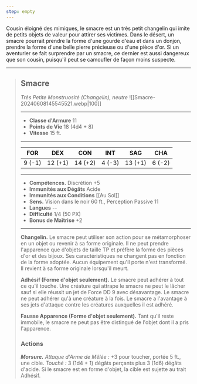 ```yaml
---
step: empty
---
```

Cousin éloigné des mimiques, le smacre est un très petit changelin qui imite de petits objets de valeur pour attirer ses victimes. Dans le désert, un smacre pourrait prendre la forme d'une gourde d'eau et dans un donjon, prendre la forme d'une belle pierre précieuse ou d'une pièce d'or. Si un aventurier se fait surprendre par un smacre, ce dernier est aussi dangereux que son cousin, puisqu'il peut se camoufler de façon moins suspecte.

___
>## Smacre
>*Très Petite Monstruosité (Changelin), neutre*
>![[Smacre-20240608145545521.webp|100]]
>___
>- **Classe d'Armure** 11
>- **Points de Vie** 18 (4d4 + 8)
>- **Vitesse** 15 ft.
>___
>|FOR|DEX|CON|INT|SAG|CHA|
>|:---:|:---:|:---:|:---:|:---:|:---:|
>|9 (-1)|12 (+1)|14 (+2)|4 (-3)|13 (+1)|6 (-2)|
>
>___
>- **Compétences.** Discrétion +5
>- **Immunités aux Dégâts** Acide
>- **Immunités aux Conditions** [[Au Sol]]
>- **Sens.** Vision dans le noir 60 ft., Perception Passive 11
>- **Langues** --
>- **Difficulté** 1/4 (50 PX)
>- **Bonus de Maîtrise** +2
>___
>**Changelin.** Le smacre peut utiliser son action pour se métamorphoser en un objet ou revenir à sa forme originale. Il ne peut prendre l'apparence que d'objets de taille TP et préfère la forme des pièces d'or et des bijoux. Ses caractéristiques ne changent pas en fonction de la forme adoptée. Aucun équipement qu'il porte n'est transformé. Il revient à sa forme originale lorsqu'il meurt.
>
>**Adhésif (Forme d'objet seulement).** Le smacre peut adhérer à tout ce qu'il touche. Une créature qui attrape le smacre ne peut le lâcher sauf si elle réussit un jet de Force DD 9 avec désavantage. Le smacre ne peut adhérer qu'à une créature à la fois. Le smacre a l'avantage à ses jets d'attaque contre les créatures auxquelles il est adhéré.
>
>**Fausse Apparence (Forme d'objet seulement).** Tant qu'il reste immobile, le smacre ne peut pas être distingué de l'objet dont il a pris l'apparence. 
>
>### Actions
>
>***Morsure.*** *Attaque d'Arme de Mêlée :* +3 pour toucher, portée 5 ft., une cible. *Touché :* 3 (1d4 + 1) dégâts perçants plus 3 (1d6) dégâts d'acide. Si le smacre est en forme d'objet, la cible est sujette au trait Adhésif.


